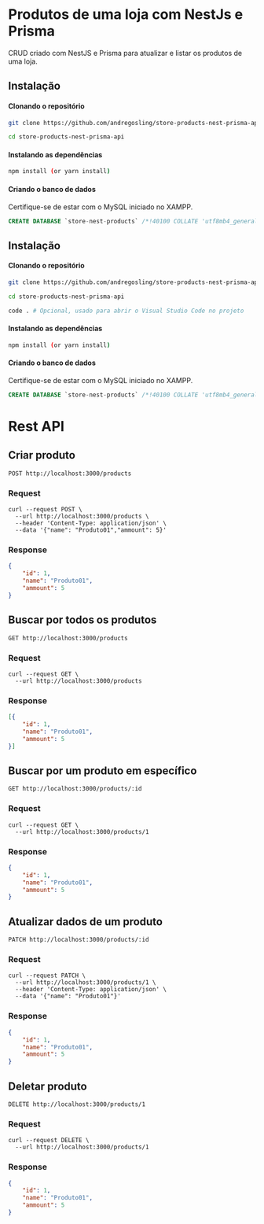 
# Produtos de uma loja com NestJs e Prisma

CRUD criado com NestJS e Prisma para atualizar e listar os produtos de uma loja.


## Instalação

#### Clonando o repositório

```bash
git clone https://github.com/andregosling/store-products-nest-prisma-api.git

cd store-products-nest-prisma-api
```

####  Instalando as dependências

```bash
npm install (or yarn install)
```

#### Criando o banco de dados

Certifique-se de estar com o MySQL iniciado no XAMPP.

```sql
CREATE DATABASE `store-nest-products` /*!40100 COLLATE 'utf8mb4_general_ci' */
```
## Instalação

#### Clonando o repositório

```bash
git clone https://github.com/andregosling/store-products-nest-prisma-api.git

cd store-products-nest-prisma-api

code . # Opcional, usado para abrir o Visual Studio Code no projeto
```

####  Instalando as dependências

```bash
npm install (or yarn install)
```

#### Criando o banco de dados

Certifique-se de estar com o MySQL iniciado no XAMPP.

```sql
CREATE DATABASE `store-nest-products` /*!40100 COLLATE 'utf8mb4_general_ci' */
```
# Rest API

## Criar produto

``POST http://localhost:3000/products ``

### Request

```
curl --request POST \
  --url http://localhost:3000/products \
  --header 'Content-Type: application/json' \
  --data '{"name": "Produto01","ammount": 5}'
```

### Response 

```json
{
    "id": 1,
    "name": "Produto01",
    "ammount": 5
}
```

## Buscar por todos os produtos

``GET http://localhost:3000/products``

### Request

```curl
curl --request GET \
  --url http://localhost:3000/products
```

### Response 

```json
[{
    "id": 1,
    "name": "Produto01",
    "ammount": 5
}]
```

## Buscar por um produto em específico

``GET http://localhost:3000/products/:id``

### Request

```curl
curl --request GET \
  --url http://localhost:3000/products/1
```

### Response 

```json
{
    "id": 1,
    "name": "Produto01",
    "ammount": 5
}
```

## Atualizar dados de um produto

``PATCH http://localhost:3000/products/:id``

### Request

```curl
curl --request PATCH \
  --url http://localhost:3000/products/1 \
  --header 'Content-Type: application/json' \
  --data '{"name": "Produto01"}'
```

### Response 

```json
{
    "id": 1,
    "name": "Produto01",
    "ammount": 5
}
```

## Deletar produto

``DELETE http://localhost:3000/products/1``

### Request

```curl
curl --request DELETE \
  --url http://localhost:3000/products/1
```

### Response 

```json
{
    "id": 1,
    "name": "Produto01",
    "ammount": 5
}
```
